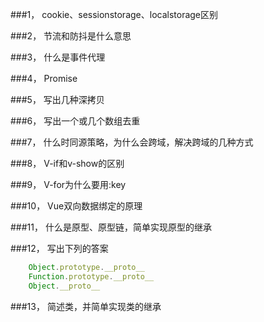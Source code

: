
###1，	cookie、sessionstorage、localstorage区别

###2，	节流和防抖是什么意思

###3，	什么是事件代理

###4，	Promise

###5，	写出几种深拷贝

###6，	写出一个或几个数组去重

###7，	什么时同源策略，为什么会跨域，解决跨域的几种方式

###8，	V-if和v-show的区别

###9，	V-for为什么要用:key

###10，	Vue双向数据绑定的原理

###11，	什么是原型、原型链，简单实现原型的继承

###12，	写出下列的答案
```javascript
    Object.prototype.__proto__    
    Function.prototype.__proto__  
    Object.__proto__        
```
###13，	简述类，并简单实现类的继承

